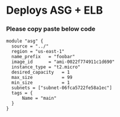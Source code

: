 # Deploys ASG + ELB
### Please copy paste below code
```
module "asg" {
  source = "../"
  region = "us-east-1"
  name_prefix   = "foobar"
  image_id      = "ami-0022f774911c1d690"
  instance_type = "t2.micro"
  desired_capacity   = 1
  max_size           = 99
  min_size           = 1
  subnets = ["subnet-06fca5722fe58a1ec"]
  tags = {
      Name = "main"
  }
}
```

